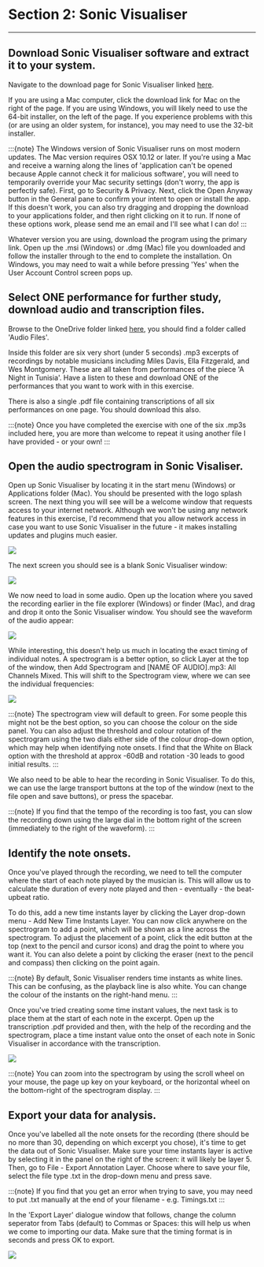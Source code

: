 # Section 2: Sonic Visualiser
---
## Download Sonic Visualiser software and extract it to your system.
Navigate to the download page for Sonic Visualiser linked [here](https://www.sonicvisualiser.org/download.html). 

If you are using a Mac computer, click the download link for Mac on the right of the page. If you are using Windows, you will likely need to use the 64-bit installer, on the left of the page. If you experience problems with this (or are using an older system, for instance), you may need to use the 32-bit installer.

:::{note}
The Windows version of Sonic Visualiser runs on most modern updates. The Mac version requires OSX 10.12 or later.
If you're using a Mac and receive a warning along the lines of 'application can't be opened because Apple cannot check it for malicious software', you will need to temporarily override your Mac security settings (don't worry, the app is perfectly safe). 
First, go to Security & Privacy. Next, click the Open Anyway button in the General pane to confirm your intent to open or install the app. If this doesn't work, you can also try dragging and dropping the download to your applications folder, and then right clicking on it to run.
If none of these options work, please send me an email and I'll see what I can do!
:::

Whatever version you are using, download the program using the primary link. Open up the .msi (Windows) or .dmg (Mac) file you downloaded and follow the installer through to the end to complete the installation. On Windows, you may need to wait a while before pressing 'Yes' when the User Account Control screen pops up.

## Select ONE performance for further study, download audio and transcription files.
Browse to the OneDrive folder linked [here](https://universityofcambridgecloud-my.sharepoint.com/:f:/g/personal/hwc31_cam_ac_uk/EtWN3T-F8tpGiQSsyAfNqqUB-J4-BQCdwoKS1D2637eH5w?e=fQKdcK), you should find a folder called 'Audio Files'.

Inside this folder are six very short (under 5 seconds) .mp3 excerpts of recordings by notable musicians including Miles Davis, Ella Fitzgerald, and Wes Montgomery. These are all taken from performances of the piece 'A Night in Tunisia'. Have a listen to these and download ONE of the performances that you want to work with in this exercise.

There is also a single .pdf file containing transcriptions of all six performances on one page. You should download this also.

:::{note}
Once you have completed the exercise with one of the six .mp3s included here, you are more than welcome to repeat it using another file I have provided - or your own!
:::

## Open the audio spectrogram in Sonic Visaliser.
Open up Sonic Visualiser by locating it in the start menu (Windows) or Applications folder (Mac). You should be presented with the logo splash screen. The next thing you will see will be a welcome window that requests access to your internet network. Although we won't be using any network features in this exercise, I'd recommend that you allow network access in case you want to use Sonic Visualiser in the future - it makes installing updates and plugins much easier.

![](ex2_svdata.png)

The next screen you should see is a blank Sonic Visualiser window:

![](ex2_svopen.png)

We now need to load in some audio. Open up the location where you saved the recording earlier in the file explorer (Windows) or finder (Mac), and drag and drop it onto the Sonic Visualiser window. You should see the waveform of the audio appear:

![](ex2_svwave.png)

While interesting, this doesn't help us much in locating the exact timing of individual notes. A spectrogram is a better option, so click Layer at the top of the window, then Add Spectrogram and [NAME OF AUDIO].mp3: All Channels Mixed. This will shift to the Spectrogram view, where we can see the individual frequencies:

![](ex2_svspectrogram.png)

:::{note}
The spectrogram view will default to green. For some people this might not be the best option, so you can choose the colour on the side panel. You can also adjust the threshold and colour rotation of the spectrogram using the two dials either side of the colour drop-down option, which may help when identifying note onsets. I find that the White on Black option with the threshold at approx -60dB and rotation -30 leads to good initial results.
:::

We also need to be able to hear the recording in Sonic Visualiser. To do this, we can use the large transport buttons at the top of the window (next to the file open and save buttons), or press the spacebar.

:::{note}
If you find that the tempo of the recording is too fast, you can slow the recording down using the large dial in the bottom right of the screen (immediately to the right of the waveform).
:::

## Identify the note onsets.
Once you've played through the recording, we need to tell the computer where the start of each note played by the musician is. This will allow us to calculate the duration of every note played and then - eventually - the beat-upbeat ratio.

To do this, add a new time instants layer by clicking the Layer drop-down menu - Add New Time Instants Layer. You can now click anywhere on the spectrogram to add a point, which will be shown as a line across the spectrogram. To adjust the placement of a point, click the edit button at the top (next to the pencil and cursor icons) and drag the point to where you want it. You can also delete a point by clicking the eraser (next to the pencil and compass) then clicking on the point again.

:::{note}
By default, Sonic Visualiser renders time instants as white lines. This can be confusing, as the playback line is also white. You can change the colour of the instants on the right-hand menu.
:::

Once you've tried creating some time instant values, the next task is to place them at the start of each note in the excerpt. Open up the transcription .pdf provided and then, with the help of the recording and the spectrogram, place a time instant value onto the onset of each note in Sonic Visualiser in accordance with the transcription.

![](ex2_svtimeinstants.png)

:::{note}
You can zoom into the spectrogram by using the scroll wheel on your mouse, the page up key on your keyboard, or the horizontal wheel on the bottom-right of the spectrogram display.
:::

## Export your data for analysis.

Once you've labelled all the note onsets for the recording (there should be no more than 30, depending on which excerpt you chose), it's time to get the data out of Sonic Visualiser. Make sure your time instants layer is active by selecting it in the panel on the right of the screen: it will likely be layer 5. Then, go to File - Export Annotation Layer. Choose where to save your file, select the file type .txt in the drop-down menu and press save.

:::{note}
If you find that you get an error when trying to save, you may need to put .txt manually at the end of your filename - e.g. Timings.txt
:::

In the 'Export Layer' dialogue window that follows, change the column seperator from Tabs (default) to Commas or Spaces: this will help us when we come to importing our data. Make sure that the timing format is in seconds and press OK to export.

![](ex2_svexport.png)